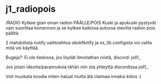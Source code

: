 # j1_radiopois
/RADIO Kytkee gtan oman radion PÄÄLLE/POIS
Kuski ja apukuski pystyvät vain suorittaa komennon ja se kytkee kaikissa autossa olevilta radion pois päältä.

2 mahdollista notify vaihtoehtoa okokNotify ja ox_lib configista voi valita mitä voi käyttää.

Bugeja?: Ei ole tiedossa, jos löydät ilmoitathan niistä, discord: joll1_

Jos jotain ideoita/parannuksia tähän niin ota yhteyttä discordissa joll1_

Voit muokata koodia miten haluat mutta älä claimaa omaksi kiitos :)
